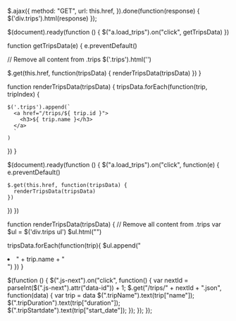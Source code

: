 $.ajax({
  method: "GET",
  url: this.href,
}).done(function(response) {
  $('div.trips').html(response)
});


$(document).ready(function () {
  $("a.load_trips").on("click", getTripsData)
})

function getTripsData(e) {
  e.preventDefault()

  // Remove all content from .trips
  $('.trips').html('')

  $.get(this.href, function(tripsData) {
    renderTripsData(tripsData)
  })
}

function renderTripsData(tripsData) {
  tripsData.forEach(function(trip, tripIndex) {

    $('.trips').append(`
      <a href="/trips/${ trip.id }">
        <h3>${ trip.name }</h3>
      </a>
      `
    )
  })
}

$(document).ready(function () {
  $("a.load_trips").on("click", function(e) {
    e.preventDefault()

    $.get(this.href, function(tripsData) {
      renderTripsData(tripsData)
    })
  })
})

function renderTripsData(tripsData) {
  // Remove all content from .trips
  var $ul = $('div.trips ul')
  $ul.html("")

  tripsData.forEach(function(trip){
    $ul.append("<li>" + trip.name + "</li>")
  })
}

<!-- <br>
<hr>
<h3>Your other trips</h3>
<% current_user.trips.each do |trip| %>
  <% if trip != @trip %>
    <a href="/trips/<%= trip.id %>/data.json"><%= trip.name %></a>
  <% end %>ra
<% end %> -->


$(function () {
    $(".js-next").on("click", function() {
    var nextId = parseInt($(".js-next").attr("data-id")) + 1;
        $.get("/trips/" + nextId + ".json", function(data) {
            var trip = data
            $(".tripName").text(trip["name"]);
            $(".tripDuration").text(trip["duration"]);
            $(".tripStartdate").text(trip["start_date"]);
        });
    });
});
